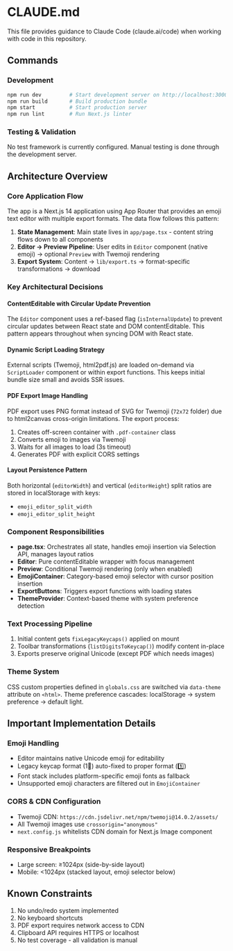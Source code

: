 # CLAUDE.md

This file provides guidance to Claude Code (claude.ai/code) when working with code in this repository.

## Commands

### Development
```bash
npm run dev         # Start development server on http://localhost:3000
npm run build       # Build production bundle
npm start           # Start production server
npm run lint        # Run Next.js linter
```

### Testing & Validation
No test framework is currently configured. Manual testing is done through the development server.

## Architecture Overview

### Core Application Flow
The app is a Next.js 14 application using App Router that provides an emoji text editor with multiple export formats. The data flow follows this pattern:

1. **State Management**: Main state lives in `app/page.tsx` - content string flows down to all components
2. **Editor → Preview Pipeline**: User edits in `Editor` component (native emoji) → optional `Preview` with Twemoji rendering
3. **Export System**: Content → `lib/export.ts` → format-specific transformations → download

### Key Architectural Decisions

#### ContentEditable with Circular Update Prevention
The `Editor` component uses a ref-based flag (`isInternalUpdate`) to prevent circular updates between React state and DOM contentEditable. This pattern appears throughout when syncing DOM with React state.

#### Dynamic Script Loading Strategy
External scripts (Twemoji, html2pdf.js) are loaded on-demand via `ScriptLoader` component or within export functions. This keeps initial bundle size small and avoids SSR issues.

#### PDF Export Image Handling
PDF export uses PNG format instead of SVG for Twemoji (`72x72` folder) due to html2canvas cross-origin limitations. The export process:
1. Creates off-screen container with `.pdf-container` class
2. Converts emoji to images via Twemoji
3. Waits for all images to load (3s timeout)
4. Generates PDF with explicit CORS settings

#### Layout Persistence Pattern
Both horizontal (`editorWidth`) and vertical (`editorHeight`) split ratios are stored in localStorage with keys:
- `emoji_editor_split_width`
- `emoji_editor_split_height`

### Component Responsibilities

- **page.tsx**: Orchestrates all state, handles emoji insertion via Selection API, manages layout ratios
- **Editor**: Pure contentEditable wrapper with focus management
- **Preview**: Conditional Twemoji rendering (only when enabled)
- **EmojiContainer**: Category-based emoji selector with cursor position insertion
- **ExportButtons**: Triggers export functions with loading states
- **ThemeProvider**: Context-based theme with system preference detection

### Text Processing Pipeline
1. Initial content gets `fixLegacyKeycaps()` applied on mount
2. Toolbar transformations (`listDigitsToKeycap()`) modify content in-place
3. Exports preserve original Unicode (except PDF which needs images)

### Theme System
CSS custom properties defined in `globals.css` are switched via `data-theme` attribute on `<html>`. Theme preference cascades: localStorage → system preference → default light.

## Important Implementation Details

### Emoji Handling
- Editor maintains native Unicode emoji for editability
- Legacy keycap format (1⃣) auto-fixed to proper format (1️⃣) 
- Font stack includes platform-specific emoji fonts as fallback
- Unsupported emoji characters are filtered out in `EmojiContainer`

### CORS & CDN Configuration
- Twemoji CDN: `https://cdn.jsdelivr.net/npm/twemoji@14.0.2/assets/`
- All Twemoji images use `crossorigin="anonymous"`
- `next.config.js` whitelists CDN domain for Next.js Image component

### Responsive Breakpoints
- Large screen: ≥1024px (side-by-side layout)
- Mobile: <1024px (stacked layout, emoji selector below)

## Known Constraints

1. No undo/redo system implemented
2. No keyboard shortcuts
3. PDF export requires network access to CDN
4. Clipboard API requires HTTPS or localhost
5. No test coverage - all validation is manual